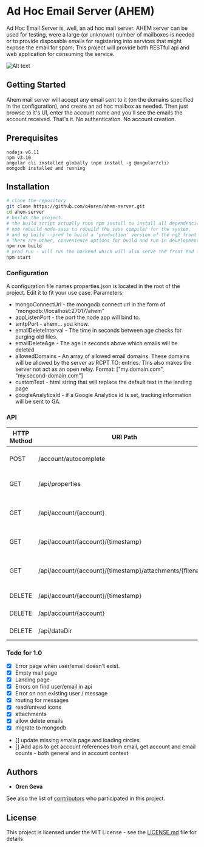 
# Ad Hoc Email Server (AHEM)

Ad Hoc Email Server is, well, an ad hoc mail server. 
AHEM server can be used for testing, were a large (or unknown) number of mailboxes is needed or to provide disposable emails for registering into services that might expose the email for spam;
This project will provide both RESTful api and web application for consuming the service.


![Alt text](/../images/images/screenshot.png?raw=true "AHEM mail server")

## Getting Started
Ahem mail server will accept any email sent to it (on the domains specified in the configuration), and create an ad hoc mailbox as needed.
Then just browse to it's UI, enter the account name and you'll see the emails the account received.
That's it. No authentication. No account creation.

## Prerequisites
```
nodejs v6.11
npm v3.10
angular cli installed globally (npm install -g @angular/cli)
mongodb installed and running
```

## Installation
```bash
# clone the repository
git clone https://github.com/o4oren/ahem-server.git
cd ahem-server
# builds the project.
# the build script actually runs npm install to install all dependencies, 
# npm rebuild node-sass to rebuild the sass compiler for the system,
# and ng build --prod to build a 'production' version of the ng2 front end.
# There are other, convenience options for build and run in development mode.
npm run build
# prod run - will run the backend which will also serve the front end form the `dist` folder.
npm start
```

### Configuration
A configuration file names properties.json is located in the root of the project.
Edit it to fit your use case.
Parameters:
* mongoConnectUrl - the mongodb connect url in the form of "mongodb://localhost:27017/ahem"
* appListenPort - the port the node app will bind to.
* smtpPort - ahem... you know.
* emailDeleteInterval - The time in seconds between age checks for purging old files.
* emailDeleteAge - The age in seconds above which emails will be deleted
* allowedDomains - An array of allowed email domains. These domains will be allowed by the server as RCPT TO: entries. This also makes the server not act as an open relay. Format: ["my.domain.com", "my.second-domain.com"]
* customText - html string that will replace the default text in the landing page
* googleAnalyticsId - if a Google Analytics id is set, tracking information will be sent to GA.

### API

HTTP Method | URI Path | Parameters | Descritpion
--- | --- | --- | ---
POST | /account/autocomplete | { "prefix":"value" } | Returns a partial list of accounts
GET | /api/properties | |returns the properties.json content
GET | /api/account/{account} | |returns a list of the email objects in the account
GET | /api/account/{account}/{timestamp} | |Gets the contents of a specific email
GET | /api/account/{account}/{timestamp}/attachments/{filename} | |Downloads a specific attachment form an email
DELETE | /api/account/{account}/{timestamp} | |Deletes a specific email
DELETE | /api/account/{account} | | Deletes a whole account
DELETE | /api/dataDir | | Empty the data folder

### Todo for 1.0

- [x] Error page when user/email doesn't exist.
- [x] Empty mail page
- [x] Landing page
- [x] Errors on find user/email in api
- [x] Error on non existing user / message
- [x] routing for messages
- [x] read/unread icons
- [x] attachments
- [x] allow delete emails
- [x] migrate to mongodb
- [] update missing emails page and loading circles
- [] Add apis to get account references from email, get account and email counts - both general and in account context


## Authors

* **Oren Geva**

See also the list of [contributors](https://github.com/o4oren/ahem-server/contributors) who participated in this project.

## License

This project is licensed under the MIT License - see the [LICENSE.md](LICENSE.md) file for details



